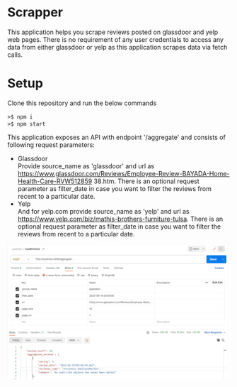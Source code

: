 # Scrapper  

This application helps you scrape reviews posted on glassdoor and yelp web pages. There is no requirement of any user credentials to access any data from either glassdoor or yelp as this application scrapes data via fetch calls.

# Setup
Clone this repository and run the below commands  

```
>$ npm i  
>$ npm start  
```

This application exposes an API with endpoint '/aggregate' and consists of following request parameters:   
* Glassdoor  
  Provide source_name as 'glassdoor' and url as https://www.glassdoor.com/Reviews/Employee-Review-BAYADA-Home-Health-Care-RVW512859
38.htm.
    There is an optional request parameter as filter_date in case you want to filter the reviews from recent to a particular date.
* Yelp  
  And for yelp.com provide source_name as 'yelp' and url as https://www.yelp.com/biz/mathis-brothers-furniture-tulsa.
  There is an optional request parameter as filter_date in case you want to filter the reviews from recent to a particular date.  

![alt text](https://github.com/sakshimishra2307/scrapper/blob/main/reqparams.PNG?raw=true)




